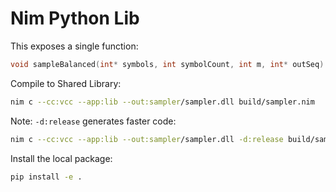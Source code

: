 # Nim Python Lib

This exposes a single function:

```c
void sampleBalanced(int* symbols, int symbolCount, int m, int* outSeq)
```

Compile to Shared Library:

```sh
nim c --cc:vcc --app:lib --out:sampler/sampler.dll build/sampler.nim
```

Note: `-d:release` generates faster code:

```sh
nim c --cc:vcc --app:lib --out:sampler/sampler.dll -d:release build/sampler.nim
```

Install the local package:

```sh
pip install -e .
```
